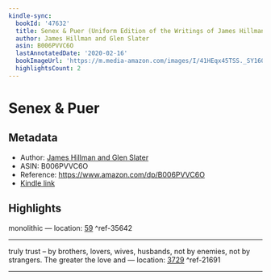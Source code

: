 ```yaml
---
kindle-sync:
  bookId: '47632'
  title: Senex & Puer (Uniform Edition of the Writings of James Hillman Book 3)
  author: James Hillman and Glen Slater
  asin: B006PVVC6O
  lastAnnotatedDate: '2020-02-16'
  bookImageUrl: 'https://m.media-amazon.com/images/I/41HEqx45TSS._SY160.jpg'
  highlightsCount: 2
---
```

# Senex & Puer
## Metadata
* Author: [James Hillman and Glen Slater](https://www.amazon.comundefined)
* ASIN: B006PVVC6O
* Reference: https://www.amazon.com/dp/B006PVVC6O
* [Kindle link](kindle://book?action=open&asin=B006PVVC6O)

## Highlights
monolithic — location: [59](kindle://book?action=open&asin=B006PVVC6O&location=59) ^ref-35642

---
truly trust – by brothers, lovers, wives, husbands, not by enemies, not by strangers. The greater the love and — location: [3729](kindle://book?action=open&asin=B006PVVC6O&location=3729) ^ref-21691

---
